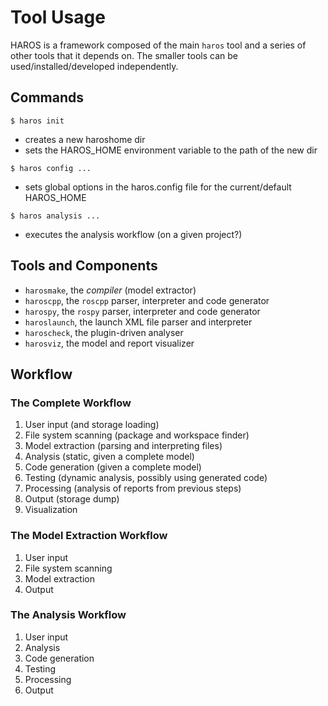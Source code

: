 # Tool Usage

HAROS is a framework composed of the main `haros` tool and a series of other tools that it depends on.
The smaller tools can be used/installed/developed independently.

## Commands

```
$ haros init
```

- creates a new haroshome dir
- sets the HAROS_HOME environment variable to the path of the new dir

```
$ haros config ...
```

- sets global options in the haros.config file for the current/default HAROS_HOME

```
$ haros analysis ...
```

- executes the analysis workflow (on a given project?)

## Tools and Components

- `harosmake`, the *compiler* (model extractor)
- `haroscpp`, the `roscpp` parser, interpreter and code generator
- `harospy`, the `rospy` parser, interpreter and code generator
- `haroslaunch`, the launch XML file parser and interpreter
- `haroscheck`, the plugin-driven analyser
- `harosviz`, the model and report visualizer

## Workflow

### The Complete Workflow

1. User input (and storage loading)
2. File system scanning (package and workspace finder)
3. Model extraction (parsing and interpreting files)
4. Analysis (static, given a complete model)
5. Code generation (given a complete model)
6. Testing (dynamic analysis, possibly using generated code)
7. Processing (analysis of reports from previous steps)
8. Output (storage dump)
9. Visualization

### The Model Extraction Workflow

1. User input
2. File system scanning
3. Model extraction
4. Output

### The Analysis Workflow

1. User input
2. Analysis
3. Code generation
4. Testing
5. Processing
6. Output
